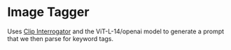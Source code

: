 # Image Tagger

Uses [Clip Interrogator](https://github.com/pharmapsychotic/clip-interrogator) and the ViT-L-14/openai model to generate a prompt that we then parse for keyword tags.

